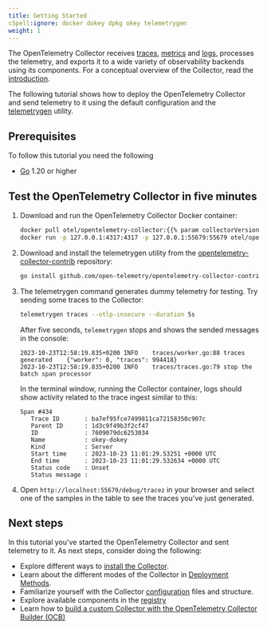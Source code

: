 ```yaml
---
title: Getting Started
cSpell:ignore: docker dokey dpkg okey telemetrygen
weight: 1
---
```


The OpenTelemetry Collector receives [traces](/docs/concepts/signals/traces/),
[metrics](/docs/concepts/signals/metrics/) and
[logs](/docs/concepts/signals/logs/), processes the telemetry, and exports it to
a wide variety of observability backends using its components. For a conceptual
overview of the Collector, read the [introduction](/docs/collector).

The following tutorial shows how to deploy the OpenTelemetry Collector and send
telemetry to it using the default configuration and the
[telemetrygen](https://github.com/open-telemetry/opentelemetry-collector-contrib/tree/main/cmd/telemetrygen)
utility.

## Prerequisites

To follow this tutorial you need the following

- [Go](https://go.dev/) 1.20 or higher

## Test the OpenTelemetry Collector in five minutes

1. Download and run the OpenTelemetry Collector Docker container:

   ```sh
   docker pull otel/opentelemetry-collector:{{% param collectorVersion %}}
   docker run -p 127.0.0.1:4317:4317 -p 127.0.0.1:55679:55679 otel/opentelemetry-collector:{{% param collectorVersion %}}
   ```

2. Download and install the telemetrygen utility from the
   [opentelemetry-collector-contrib](https://github.com/open-telemetry/opentelemetry-collector-contrib/)
   repository:

   ```sh
   go install github.com/open-telemetry/opentelemetry-collector-contrib/cmd/telemetrygen@latest
   ```

3. The telemetrygen command generates dummy telemetry for testing. Try sending
   some traces to the Collector:

   ```sh
   telemetrygen traces --otlp-insecure --duration 5s
   ```

   After five seconds, `telemetrygen` stops and shows the sended messages in the
   console:

   ```text
   2023-10-23T12:58:19.835+0200	INFO	traces/worker.go:88	traces generated	{"worker": 0, "traces": 994418}
   2023-10-23T12:58:19.835+0200	INFO	traces/traces.go:79	stop the batch span processor
   ```

   In the terminal window, running the Collector container, logs should show
   activity related to the trace ingest similar to this:

   ```text
   Span #434
      Trace ID       : ba7ef95fce7499811ca72158350c907c
      Parent ID      : 1d3c9f49b3f2cf47
      ID             : 7609079dc6253034
      Name           : okey-dokey
      Kind           : Server
      Start time     : 2023-10-23 11:01:29.53251 +0000 UTC
      End time       : 2023-10-23 11:01:29.532634 +0000 UTC
      Status code    : Unset
      Status message :
   ```

4. Open `http://localhost:55679/debug/tracez` in your browser and select one of
   the samples in the table to see the traces you've just generated.

## Next steps

In this tutorial you've started the OpenTelemetry Collector and sent telemetry
to it. As next steps, consider doing the following:

- Explore different ways to [install the Collector](../installation/).
- Learn about the different modes of the Collector in
  [Deployment Methods](../deployment/).
- Familiarize yourself with the Collector
  [configuration](/docs/collector/configuration) files and structure.
- Explore available components in the
  [registry](/ecosystem/registry/?language=collector)
- Learn how to
  [build a custom Collector with the OpenTelemetry Collector Builder (OCB)](/docs/collector/custom-collector/)
